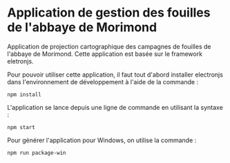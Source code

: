 # Application de gestion des fouilles de l'abbaye de Morimond

Application de projection cartographique des campagnes de fouilles de l'abbaye de Morimond. Cette application est basée sur le framework eletronjs.

Pour pouvoir utiliser cette application, il faut tout d'abord installer electronjs dans l'environnement de développement à l'aide de la commande :

```
npm install
```

L'application se lance depuis une ligne de commande en utilisant la syntaxe :

```
npm start
```

Pour générer l'application pour Windows, on utilise la commande :

```
npm run package-win
```